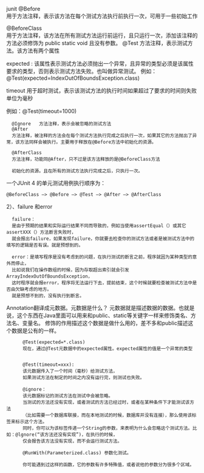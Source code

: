 junit
   @Before	
    用于方法注释，表示该方法在每个测试方法执行前执行一次，可用于一些初始工作

  @BeforeClass	
    用于方法注释，该方法在所有测试方法运行前运行，且只运行一次，添加该注释的方法必须修饰为 public static void 且没有参数。
  @Test	
    方法注释，表示测试方法。该方法有两个属性 

  expected :
    该属性表示测试方法必须抛出一个异常，且异常的类型必须是该属性要求的类型，否则表示测试方法失败。也叫做异常测试。 例如：@Test(expected=IndexOutOfBoundsException.class) 

  timeout 
    用于超时测试，表示该测试方法的执行时间如果超过了要求的时间则失败 单位为毫秒 

例如：@Test(timeout=1000)

      @Ignore	方法注释，表示会被忽略的测试方法
      @After	
      方法注释，被注释的方法会在每个测试方法执行完成之后执行一次，如果其它的方法抛出了异常，该方法同样会被执行。主要用于释放在@Before方法中初始化的资源。

      @AfterClass	
      方法注释，功能同@After，只不过是该方法释放的是@BeforeClass方法 

      初始化的资源。且在所有的测试方法执行完成之后，只执行一次。

一个JUnit 4 的单元测试用例执行顺序为： 

    @BeforeClass –> @Before –> @Test –> @After –> @AfterClass 

2）、failure 和error

      failure：
      是由于预期的结果和实际运行结果不同而导致的，例如当使用assertEqual（）或其它assertXXX（）方法断言失败时，
      就会报出failure，如果发现failure，你就要去检查你的测试方法或者是被测试方法中的填写的逻辑是否有误。就是预想到的。

      error：是填写程序是没有考虑到的问题，在执行测试的断言之前，程序就因为某种类型的意外而停止，
      比如说我们在操作数组的时候，因为存取超出索引就会引发ArrayIndexOutOfBoundsException，
      这时程序就会报error，程序将无法运行下去，提前结束，这个时候就要检查被测试方法中是否由欠缺考虑的地方。
      就是预想不到的，没有执行到断言。

Annotation翻译成元数据。元数据是什么？
      元数据就是描述数据的数据。也就是说，这个东西在Java里面可以用来和public、static等关键字一样来修饰类名、方法名、变量名。
      修饰的作用描述这个数据是做什么用的，差不多和public描述这个数据是公有的一样。

          @Test(expected=*.class)
          现在，通过@Test元数据中的expected属性。expected属性的值是一个异常的类型


          @Test(timeout=xxx):
          该元数据传入了一个时间（毫秒）给测试方法，
          如果测试方法在制定的时间之内没有运行完，则测试也失败。

          @ignore：
          该元数据标记的测试方法在测试中会被忽略。
          当测试的方法还没有实现，或者测试的方法已经过时，或者在某种条件下才能测试该方法
          （比如需要一个数据库联接，而在本地测试的时候，数据库并没有连接），那么使用该标签来标示这个方法。
          同时，你可以为该标签传递一个String的参数，来表明为什么会忽略这个测试方法。比如：@lgnore(“该方法还没有实现”)，在执行的时候，
          仅会报告该方法没有实现，而不会运行测试方法。

          @RunWith(Parameterized.class) 参数化测试。

          你可能遇到过这样的函数，它的参数有许多特殊值，或者说他的参数分为很多个区域。
